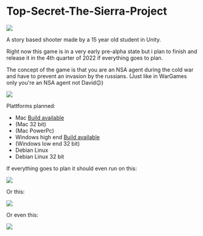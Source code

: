 # Top-Secret-The-Sierra-Project
![](https://www.k-webs.ch/wp-content/uploads/2021/04/Unity_tdm_s1.jpg)



A story based shooter made by a 15 year old student in Unity.

Right now this game is in a very early pre-alpha state but i plan to finish and release it in the 4th quarter of 2022 if everything goes to plan.

The concept of the game is that you are an NSA agent during the cold war and have to prevent an invasion by the russians.
(Just like in WarGames only you're an NSA agent not David😉)


![](https://www.tor-online.de/fileadmin/user_upload/Feature/Kolumnen/Film/2017/05/WarGames3.jpg)




Plattforms planned:
- Mac [Build available](https://github.com/NikTech06/Top-Secret-The-Sierra-Project/releases)
- (Mac 32 bit)
- (Mac PowerPc)
- Windows high end [Build available](https://github.com/NikTech06/Top-Secret-The-Sierra-Project/releases)
- (Windows low end 32 bit)
- Debian Linux
- Debian Linux 32 bit


If everything goes to plan it should even run on this:


![](https://www.pcworld.idg.com.au/products/image/493/angle/7/1500x1500/121973/)


Or this:


![](https://guide-images.cdn.ifixit.com/igi/FcHHbWykfxTk54tj.large)


Or even this:


![](https://www.princesshome.eu/product/image/large/01.142354.01.001_4.jpg)
